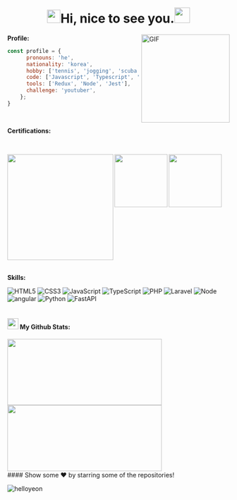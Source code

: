 <h1 align="center"><img src="https://emojis.slackmojis.com/emojis/images/1531849430/4246/blob-sunglasses.gif?1531849430" width="30"/>Hi, nice to see you.<img src="https://github.com/TheDudeThatCode/TheDudeThatCode/blob/master/Assets/Hi.gif" width="35" /></h1>

<img align="right" width="200" alt="GIF" src="https://user-images.githubusercontent.com/50859345/185594119-b04deb5f-6851-4f82-8733-f216d823a782.png" />

**Profile:**
```javascript
const profile = {
      pronouns: 'he',
      nationality: 'korea',
      hobby: ['tennis', 'jogging', 'scuba diving', 'cycle'],
      code: ['Javascript', 'Typescript', 'HTML', 'CSS', 'Ruby', 'Python'],
      tools: ['Redux', 'Node', 'Jest'],
      challenge: 'youtuber',
    };
}
```
<br>

**Certifications:**
<p align="left">

</p>
<br clear="both"/>

<p align="left" >
<a  href="https://catalog-education.oracle.com/pls/certview/sharebadge?id=46666EFEC35A506E130782CE42021C287531F85412D85AAB5201AA7DB85BE52F"><img align="left" width="240" src="https://brm-workforce.oracle.com/pdf/certview/images/OCI2024FNDCFA.png"></a>
<a href="https://www.credly.com/badges/ee795e6d-5298-44fb-8a45-4c91d36358be/public_url"><img align="left" width="120" src="https://images.credly.com/size/680x680/images/00634f82-b07f-4bbd-a6bb-53de397fc3a6/image.png"></a>
<a href="https://www.credly.com/badges/4c7cf9fb-1417-498f-9846-eb2ef2b67a8e/public_url"><img align="left" width="120" src="https://images.credly.com/size/680x680/images/0e284c3f-5164-4b21-8660-0d84737941bc/image.png"></a>
</p>
<br clear="both"/>
<br>

**Skills:**

![HTML5](https://img.shields.io/badge/-HTML5-F05032?style=for-the-badge&logo=html5&logoColor=ffffff)
![CSS3](https://img.shields.io/badge/-CSS3-007ACC?style=for-the-badge&logo=css3)
![JavaScript](https://img.shields.io/badge/-JavaScript-%23F7DF1C?style=for-the-badge&logo=javascript&logoColor=000000&labelColor=%23F7DF1C&color=%23FFCE5A)
![TypeScript](https://img.shields.io/badge/-TypeScript-007ACC?style=for-the-badge&logo=typescript&logoColor=white)
![PHP](https://img.shields.io/badge/-php-777BB4?style=for-the-badge&logo=php&logoColor=ffffff)
![Laravel](https://img.shields.io/badge/-laravel-FF2D20?style=for-the-badge&logo=laravel&logoColor=ffffff)
![Node](https://img.shields.io/badge/-Nodejs-43853d?style=for-the-badge&logo=Node.js&logoColor=white)
![angular](https://img.shields.io/badge/-angular-DD0031?style=for-the-badge&logo=angular&logoColor=ffffff)
![Python](https://img.shields.io/badge/-python-F9DC3E?style=for-the-badge&logo=python)
![FastAPI](https://img.shields.io/badge/FastAPI-009688?style=flat&logo=FastAPI&labelColor=555&logoColor=white)
<br><br>

#### <img src='https://media1.giphy.com/media/du3J3cXyzhj75IOgvA/giphy.gif?cid=ecf05e47x2g034i9pzwtzzsd3xgg2w9nr94t4tflbbgo3008&rid=giphy.gif' width='25' /> My Github Stats:

<div align="left">
<img src="https://github-readme-stats.vercel.app/api?username=helloyeon&show_icons=true&title_color=ffc857&icon_color=8ac926&text_color=daf7dc&bg_color=151515&hide=issues&count_private=true&include_all_commits=true" width="350"height="150"/>
</div> 
<div align="left">
 <img src="https://github-readme-stats.vercel.app/api/top-langs/?username=helloyeon&layout=compact&text_color=daf7dc&bg_color=151515&hide=css,html,php" width="350" height="150"/>
</div>

<div align="left">
#### Show some ❤️ by starring some of the repositories! 
<p align="left"> <img src="https://komarev.com/ghpvc/?username=helloyeo " alt="helloyeon" /> </p> 
</br>
</div>
<!---

### 📢 Find me elsewhere
<p align="left">
  <a href="https://www.codechef.com/users/abhimaira_10">
    <img src="https://raw.githubusercontent.com/AbhishekMaira10/AbhishekMaira10/master/Resources/svg/codechef.svg" alt="codechef" style="vertical-align:top; margin:4px">
  </a>&nbsp;&nbsp;&nbsp;
  
  <a href="https://leetcode.com/abhishekmaira1999/">
    <img src="https://raw.githubusercontent.com/AbhishekMaira10/AbhishekMaira10/master/Resources/svg/leetcode.svg" alt="leetcode" style="vertical-align:top; margin:4px">
  </a>&nbsp;&nbsp;&nbsp;

  <a href="https://www.hackerrank.com/abhishekmaira191">
    <img src="https://raw.githubusercontent.com/AbhishekMaira10/AbhishekMaira10/master/Resources/svg/hackerrank.svg" alt="hackerrank" style="vertical-align:top; margin:4px">
  </a>&nbsp;&nbsp;&nbsp;
</p>
<p align="left">
<a href="https://twitter.com/MairaAbhishek" target="_blank"><img height="30" src="https://raw.githubusercontent.com/AbhishekMaira10/AbhishekMaira10/master/Resources/png/twitter.png?raw=true"></a>&nbsp;&nbsp;&nbsp;&nbsp;&nbsp;
<a href="https://www.linkedin.com/in/abhishek-maira/" target="_blank"><img height="30" src="https://raw.githubusercontent.com/AbhishekMaira10/AbhishekMaira10/master/linkedin.png?raw=true"></a>&nbsp;&nbsp;&nbsp;&nbsp;&nbsp;
<a href="https://www.instagram.com/abhishek_maira10/" target="_blank"><img height="30" src="https://image.flaticon.com/icons/svg/725/725278.svg"></a>&nbsp;&nbsp;&nbsp;&nbsp;&nbsp;
<a href="https://open.spotify.com/user/8q058td4ynjeztfx5io86m5pt" target="_blank"><img height="30" src="https://raw.githubusercontent.com/AbhishekMaira10/AbhishekMaira10/master/Resources/png/spotify.png?raw=true"></a>&nbsp;&nbsp;&nbsp;&nbsp;&nbsp;
<a href="https://marketplace.visualstudio.com/publishers/AbhishekMaira" target="_blank"><img height="30" src="https://raw.githubusercontent.com/AbhishekMaira10/AbhishekMaira10/master/Resources/png/visual-studio.png?raw=true"></a>&nbsp;&nbsp;&nbsp;&nbsp;&nbsp;
</p>

- 👋 Hi, I’m @helloYeon
- 👀 I’m interested in ...
- 🌱 I’m currently learning ...
- 💞️ I’m looking to collaborate on ...
- 📫 How to reach me ...


helloYeon/helloYeon is a ✨ special ✨ repository because its `README.md` (this file) appears on your GitHub profile.
You can click the Preview link to take a look at your changes.

<code><img height="20" src="https://raw.githubusercontent.com/github/explore/80688e429a7d4ef2fca1e82350fe8e3517d3494d/topics/visual-studio-code/visual-studio-code.png"></code>
<code><img height="20" src="https://raw.githubusercontent.com/github/explore/80688e429a7d4ef2fca1e82350fe8e3517d3494d/topics/javascript/javascript.png"></code>
<code><img height="20" src="https://raw.githubusercontent.com/github/explore/80688e429a7d4ef2fca1e82350fe8e3517d3494d/topics/python/python.png"></code>
<code><img height="20" src="https://raw.githubusercontent.com/github/explore/80688e429a7d4ef2fca1e82350fe8e3517d3494d/topics/dart/dart.png"></code>
<code><img height="20" src="https://raw.githubusercontent.com/github/explore/80688e429a7d4ef2fca1e82350fe8e3517d3494d/topics/flutter/flutter.png"></code>
<code><img height="20" src="https://raw.githubusercontent.com/github/explore/80688e429a7d4ef2fca1e82350fe8e3517d3494d/topics/cpp/cpp.png"></code>
<code><img height = "20" src = "https://raw.githubusercontent.com/github/explore/80688e429a7d4ef2fca1e82350fe8e3517d3494d/topics/html/html.png"></code>
<code><img height = "20" src = "https://raw.githubusercontent.com/github/explore/80688e429a7d4ef2fca1e82350fe8e3517d3494d/topics/css/css.png"></code>
<code><img height = "20" src = "https://raw.githubusercontent.com/github/explore/80688e429a7d4ef2fca1e82350fe8e3517d3494d/topics/bootstrap/bootstrap.png"></code>
<code><img height="20" src="https://raw.githubusercontent.com/github/explore/80688e429a7d4ef2fca1e82350fe8e3517d3494d/topics/firebase/firebase.png"></code>
<code><img height="20" src="https://raw.githubusercontent.com/github/explore/80688e429a7d4ef2fca1e82350fe8e3517d3494d/topics/flask/flask.png"></code>
<code><img height="20" src="https://raw.githubusercontent.com/github/explore/80688e429a7d4ef2fca1e82350fe8e3517d3494d/topics/git/git.png"></code>
<code><img height="20" src="https://raw.githubusercontent.com/github/explore/80688e429a7d4ef2fca1e82350fe8e3517d3494d/topics/terminal/terminal.png"></code>
--->

